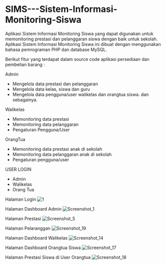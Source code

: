 # SIMS---Sistem-Informasi-Monitoring-Siswa

Aplikasi Sistem Informasi Monitoring Siswa yang dapat digunakan untuk memonitoring prestasi dan pelanggaran siswa dengan baik untuk sekolah. Aplikasi Sistem Informasi Monitoring Siswa ini dibuat dengan menggunakan bahasa pemrograman PHP dan database MySQL.

Berikut fitur yang terdapat dalam source code aplikasi persediaan dan pembelian barang :

Admin
- Mengelola data prestasi dan pelanggaran
- Mengelola data kelas, siswa dan guru
- Mengelola data pengguna/user walikelas dan orangtua siswa.
dan sebagainya.

Walikelas
- Memonitoring data prestasi
- Memonitoring data pelanggaran 
- Pengaturan Pengguna/User

OrangTua
- Memonitoring data prestasi anak di sekolah
- Memonitoring data pelanggaran anak di sekolah
- Pengaturan pengguna/user

USER LOGIN
- Admin
- Walikelas
- Orang Tua

Halaman Login
![1](https://user-images.githubusercontent.com/22639765/203695849-c1a012bf-ae8b-43b0-bb0a-87dc0d0695e3.jpg)

Halaman Dashboard Admin
![Screenshot_1](https://user-images.githubusercontent.com/22639765/203695888-287b0893-768e-4bf7-b06a-c0d03b0b8bd2.jpg)

Halaman Prestasi
![Screenshot_5](https://user-images.githubusercontent.com/22639765/203695945-495e81c0-b251-4acf-9ec6-f38f888726c5.jpg)

Halaman Pelaranggan
![Screenshot_19](https://user-images.githubusercontent.com/22639765/203695985-8d4bb01d-97bb-45e7-bdfc-a8a4436b37cc.jpg)

Halaman Dashboard Walikelas
![Screenshot_14](https://user-images.githubusercontent.com/22639765/203696015-28ca16e5-5400-4533-b56a-7a708d894973.jpg)

Halaman Dashboard Orangtua Siswa
![Screenshot_17](https://user-images.githubusercontent.com/22639765/203696083-a5a8e210-10a8-4b60-a547-3cf177f645a4.jpg)

Halaman Prestasi Siswa di User Orangtua
![Screenshot_18](https://user-images.githubusercontent.com/22639765/203696146-c5a2094b-7d0c-4337-944b-4aa47a502501.jpg)
